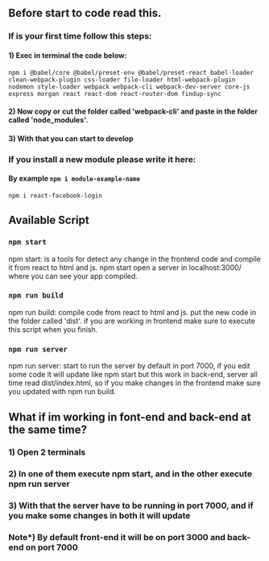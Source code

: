 ## Before start to code read this.

### If is your first time follow this steps:

#### 1) Exec in terminal the code below:

`npm i @babel/core @babel/preset-env @babel/preset-react babel-loader clean-webpack-plugin css-loader file-loader html-webpack-plugin nodemon style-loader webpack webpack-cli webpack-dev-server core-js express morgan react react-dom react-router-dom findup-sync`

#### 2) Now copy or cut the folder called 'webpack-cli' and paste in the folder called 'node_modules'.

#### 3) With that you can start to develop

### If you install a new module please write it here:

#### By example `npm i module-example-name`
`npm i react-facebook-login`

## Available Script

### `npm start`

npm start: is a tools for detect any change in the frontend code and compile it
from react to html and js.
npm start open a server in localhost:3000/ where you can see your app compiled.

### `npm run build`

npm run build: compile code from react to html and js.
put the new code in the folder called 'dist'.
if you are working in frontend make sure to execute this script when you finish.

### `npm run server`

npm run server: start to run the server by default in port 7000,
if you edit some code it will update like npm start but this work in back-end, 
server all time read dist/index.html, so if you make changes in the frontend
make sure you updated with npm run build.

## What if im working in font-end and back-end at the same time?

### 1) Open 2 terminals

### 2) In one of them execute npm start, and in the other execute npm run server

### 3) With that the server have to be running in port 7000, and if you make some changes in both it will update

### Note*) By default front-end it will be on port 3000 and back-end on port 7000
